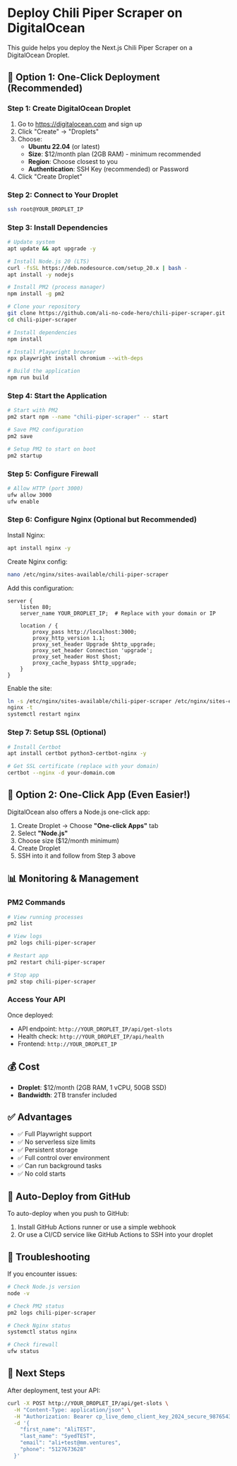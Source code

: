# Deploy Chili Piper Scraper on DigitalOcean

This guide helps you deploy the Next.js Chili Piper Scraper on a DigitalOcean Droplet.

## 🚀 Option 1: One-Click Deployment (Recommended)

### Step 1: Create DigitalOcean Droplet

1. Go to https://digitalocean.com and sign up
2. Click "Create" → "Droplets"
3. Choose:
   - **Ubuntu 22.04** (or latest)
   - **Size**: $12/month plan (2GB RAM) - minimum recommended
   - **Region**: Choose closest to you
   - **Authentication**: SSH Key (recommended) or Password
4. Click "Create Droplet"

### Step 2: Connect to Your Droplet

```bash
ssh root@YOUR_DROPLET_IP
```

### Step 3: Install Dependencies

```bash
# Update system
apt update && apt upgrade -y

# Install Node.js 20 (LTS)
curl -fsSL https://deb.nodesource.com/setup_20.x | bash -
apt install -y nodejs

# Install PM2 (process manager)
npm install -g pm2

# Clone your repository
git clone https://github.com/ali-no-code-hero/chili-piper-scraper.git
cd chili-piper-scraper

# Install dependencies
npm install

# Install Playwright browser
npx playwright install chromium --with-deps

# Build the application
npm run build
```

### Step 4: Start the Application

```bash
# Start with PM2
pm2 start npm --name "chili-piper-scraper" -- start

# Save PM2 configuration
pm2 save

# Setup PM2 to start on boot
pm2 startup
```

### Step 5: Configure Firewall

```bash
# Allow HTTP (port 3000)
ufw allow 3000
ufw enable
```

### Step 6: Configure Nginx (Optional but Recommended)

Install Nginx:
```bash
apt install nginx -y
```

Create Nginx config:
```bash
nano /etc/nginx/sites-available/chili-piper-scraper
```

Add this configuration:
```nginx
server {
    listen 80;
    server_name YOUR_DROPLET_IP;  # Replace with your domain or IP

    location / {
        proxy_pass http://localhost:3000;
        proxy_http_version 1.1;
        proxy_set_header Upgrade $http_upgrade;
        proxy_set_header Connection 'upgrade';
        proxy_set_header Host $host;
        proxy_cache_bypass $http_upgrade;
    }
}
```

Enable the site:
```bash
ln -s /etc/nginx/sites-available/chili-piper-scraper /etc/nginx/sites-enabled/
nginx -t
systemctl restart nginx
```

### Step 7: Setup SSL (Optional)

```bash
# Install Certbot
apt install certbot python3-certbot-nginx -y

# Get SSL certificate (replace with your domain)
certbot --nginx -d your-domain.com
```

## 🚀 Option 2: One-Click App (Even Easier!)

DigitalOcean also offers a Node.js one-click app:

1. Create Droplet → Choose **"One-click Apps"** tab
2. Select **"Node.js"**
3. Choose size ($12/month minimum)
4. Create Droplet
5. SSH into it and follow from Step 3 above

## 📊 Monitoring & Management

### PM2 Commands

```bash
# View running processes
pm2 list

# View logs
pm2 logs chili-piper-scraper

# Restart app
pm2 restart chili-piper-scraper

# Stop app
pm2 stop chili-piper-scraper
```

### Access Your API

Once deployed:
- API endpoint: `http://YOUR_DROPLET_IP/api/get-slots`
- Health check: `http://YOUR_DROPLET_IP/api/health`
- Frontend: `http://YOUR_DROPLET_IP`

## 💰 Cost

- **Droplet**: $12/month (2GB RAM, 1 vCPU, 50GB SSD)
- **Bandwidth**: 2TB transfer included

## ✅ Advantages

- ✅ Full Playwright support
- ✅ No serverless size limits
- ✅ Persistent storage
- ✅ Full control over environment
- ✅ Can run background tasks
- ✅ No cold starts

## 🔄 Auto-Deploy from GitHub

To auto-deploy when you push to GitHub:

1. Install GitHub Actions runner or use a simple webhook
2. Or use a CI/CD service like GitHub Actions to SSH into your droplet

## 🐛 Troubleshooting

If you encounter issues:

```bash
# Check Node.js version
node -v

# Check PM2 status
pm2 logs chili-piper-scraper

# Check Nginx status
systemctl status nginx

# Check firewall
ufw status
```

## 📝 Next Steps

After deployment, test your API:
```bash
curl -X POST http://YOUR_DROPLET_IP/api/get-slots \
  -H "Content-Type: application/json" \
  -H "Authorization: Bearer cp_live_demo_client_key_2024_secure_987654321fedcba" \
  -d '{
    "first_name": "AliTEST",
    "last_name": "SyedTEST",
    "email": "ali+test@mm.ventures",
    "phone": "5127673628"
  }'
```

